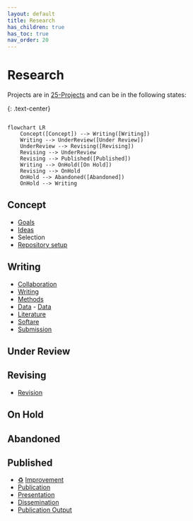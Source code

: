 ```yaml
---
layout: default
title: Research
has_children: true
has_toc: true
nav_order: 20
---
```


# Research

Projects are in [25-Projects](25-projects.html) and can be in the following states:

{: .text-center}
```mermaid

flowchart LR
    Concept([Concept]) --> Writing([Writing])
    Writing --> UnderReview([Under Review])
    UnderReview --> Revising([Revising])
    Revising --> UnderReview
    Revising --> Published([Published])
    Writing --> OnHold([On Hold])
    Revising --> OnHold
    OnHold --> Abandoned([Abandoned])
    OnHold --> Writing

```
<!-- TODO: Cover Research data management, and reproducibility (but check with the team before publishing data - make sure confidential data is protected) -->

## Concept

- [Goals](20_processes/20.01.goals.html)
- [Ideas](20_processes/20.09.ideas.html)
- Selection
- [Repository setup](20_processes/20.15.repo-setup.html)

## Writing

- [Collaboration](20_processes/20.16.collaboration.html)
- [Writing](20_processes/20.29.writing.html)
- [Methods](20_processes/20.18.methods.html)
- [Data](20_processes/20.17.data.html) - [Data](23-data.html)
- [Literature](22-literature.html)
- [Softare](24-software.html)
- [Submission](20_processes/20.30.pre-submission.html)

## Under Review

## Revising

- [Revision](20_processes/20.32.revision.html)

## On Hold

## Abandoned

## Published

- <a href='{{ site.baseurl }}/docs/00.goals.html'>♻️</a> <a href='20_processes/20.35.improvement.html'>Improvement</a>
- [Publication](20_processes/20.33.publication.html)
- [Presentation](20_processes/20.28.presentation.html)
- [Dissemination](20_processes/20.34.dissemination.html)
- [Publication Output](29-publications.html)
